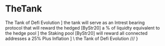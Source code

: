 # TheTank 
The Tank of Defi Evolution
]
the tank will serve as an Intrest bearing protocol that will reward the hedged [ByStr20]  a % of liquidty equivalent to the hedge pool 
]
the Staking pool [ByStr20] will reward all connected addresses a 25% Plus Inflation 
]
\\ the Tank of Defi Evolution /// 
}

